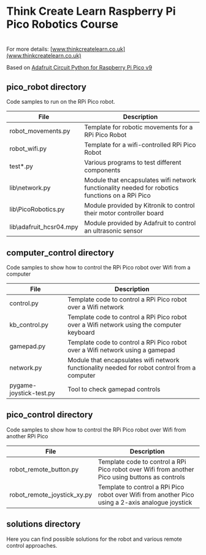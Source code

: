 # Think Create Learn Raspberry Pi Pico Robotics Course
# 

For more details:
[www.thinkcreatelearn.co.uk](www.thinkcreatelearn.co.uk)


Based on [Adafruit Circuit Python for Raspberry Pi Pico v9](https://circuitpython.org/board/raspberry_pi_pico_w/)



## pico_robot directory

Code samples to run on the RPi Pico robot.

|File                   |Description                                                                                    |
|-----------------------|-----------------------------------------------------------------------------------------------|
|robot_movements.py     |Template for robotic movements for a RPi Pico Robot                                            |
|robot_wifi.py          |Template for a wifi-controlled RPi Pico Robot                                                  |
|test*.py               |Various programs to test different components                                                  |     
|lib\network.py         |Module that encapsulates wifi network functionality needed for robotics functions on a RPi Pico|
|lib\PicoRobotics.py    |Module provided by Kitronik to control their motor controller board                            |
|lib\adafruit_hcsr04.mpy|Module provided by Adafruit to control an ultrasonic sensor                                    |



## computer_control directory

Code samples to show how to control the RPi Pico robot over Wifi from a computer

|File                   |Description                                                                                 |
|-----------------------|--------------------------------------------------------------------------------------------|
|control.py             |Template code to control a RPi Pico robot over a Wifi network                               |
|kb_control.py          |Template code to control a RPi Pico robot over a Wifi network using the computer keyboard   |  
|gamepad.py             |Template code to control a RPi Pico robot over a Wifi network using a gamepad               |
|network.py             |Module that encapsulates wifi network functionality needed for robot control from a computer|
|pygame-joystick-test.py|Tool to check gamepad controls                                                              |

## pico_control directory

Code samples to show how to control the RPi Pico robot over Wifi from another RPi Pico

|File                       |Description                                                                                      |
|---------------------------|-------------------------------------------------------------------------------------------------|
|robot_remote_button.py     |Template code to control a RPi Pico robot over Wifi from another Pico using buttons as controls  |
|robot_remote_joystick_xy.py|Template to control a RPi Pico robot over Wifi from another Pico using a 2-axis analogue joystick|

## solutions directory

Here you can find possible solutions for the robot and various remote control approaches.
